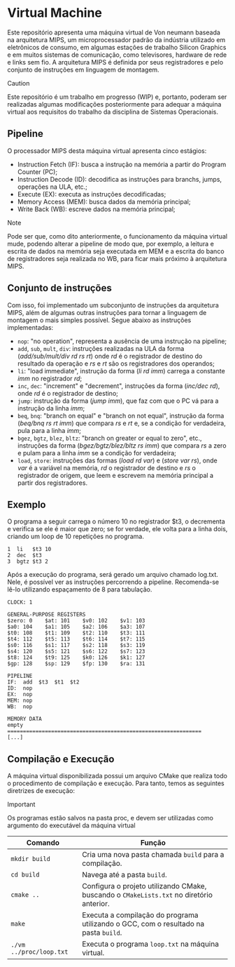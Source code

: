 # Virtual Machine

Este repositório apresenta uma máquina virtual de Von neumann baseada na arquitetura MIPS, um microprocessador padrão da indústria utilizado em eletrônicos de consumo, em algumas estações de trabalho Silicon Graphics e em muitos sistemas de comunicação, como televisores, hardware de rede e links sem fio. A arquitetura MIPS é definida por seus registradores e pelo conjunto de instruções em linguagem de montagem.

> [!CAUTION]
> Este repositório é um trabalho em progresso (WIP) e, portanto, poderam ser realizadas algumas modificações posteriormente para adequar a máquina virtual aos requisitos do trabalho da disciplina de Sistemas Operacionais.

## Pipeline

O processador MIPS desta máquina virtual apresenta cinco estágios:

* Instruction Fetch (IF): busca a instrução na memória a partir do Program Counter (PC);
* Instruction Decode (ID): decodifica as instruções para branchs, jumps, operações na ULA, etc.;
* Execute (EX): executa as instruções decodificadas;
* Memory Access (MEM): busca dados da memória principal;
* Write Back (WB): escreve dados na memória principal;

> [!NOTE]
> Pode ser que, como dito anteriormente, o funcionamento da máquina virtual mude, podendo alterar a pipeline de modo que, por exemplo, a leitura e escrita de dados na memória seja executada em MEM e a escrita do banco de registradores seja realizada no WB, para ficar mais próximo à arquitetura MIPS.

## Conjunto de instruções

Com isso, foi implementado um subconjunto de instruções da arquitetura MIPS, além de algumas outras instruções para tornar a linguagem de montagem o mais simples possível. Segue abaixo as instruções implementadas:

* `nop`: "no operation", representa a ausência de uma instrução na pipeline;
* `add`, `sub`, `mult`, `div`: instruções realizadas na ULA da forma (_add/sub/mult/div rd rs rt_) onde _rd_ é o registrador de destino do resultado da operação e _rs_ e _rt_ são os registradores dos operandos;
* `li`: "load immediate", instrução da forma (_li rd imm_) carrega a constante _imm_ no registrador _rd_;
* `inc`, `dec`: "increment" e "decrement", instruções da forma (_inc/dec rd_), onde _rd_ é o registrador de destino;
* `jump`: instrução da forma (_jump imm_), que faz com que o PC vá para a instrução da linha _imm_;
* `beq`, `bnq`: "branch on equal" e "branch on not equal", instrução da forma (_beq/bnq rs rt imm_) que compara _rs_ e _rt_ e, se a condição for verdadeira, pula para a linha _imm_;
* `bgez`, `bgtz`, `blez`, `bltz`: "branch on greater or equal to zero", etc., instruções da forma (_bgez/bgtz/blez/bltz rs imm_) que compara _rs_ a zero e pulam para a linha _imm_ se a condição for verdadeira;
* `load`, `store`: instruções das formas (_load rd var_) e (_store var rs_), onde _var_ é a variável na memória, _rd_ o registrador de destino e _rs_ o registrador de origem, que leem e escrevem na memória principal a partir dos registradores.

## Exemplo

O programa a seguir carrega o número 10 no registrador $t3, o decrementa e verifica se ele é maior que zero; se for verdade, ele volta para a linha dois, criando um loop de 10 repetições no programa.

```
1  li   $t3 10
2  dec  $t3
3  bgtz $t3 2
```

Após a execução do programa, será gerado um arquivo chamado log.txt. Nele, é possível ver as instruções percorrendo a pipeline. Recomenda-se lê-lo utilizando espaçamento de 8 para tabulação.

```
CLOCK: 1

GENERAL-PURPOSE REGISTERS
$zero: 0	$at: 101	$v0: 102	$v1: 103
$a0: 104	$a1: 105	$a2: 106	$a3: 107
$t0: 108	$t1: 109	$t2: 110	$t3: 111
$t4: 112	$t5: 113	$t6: 114	$t7: 115
$s0: 116	$s1: 117	$s2: 118	$s3: 119
$s4: 120	$s5: 121	$s6: 122	$s7: 123
$t8: 124	$t9: 125	$k0: 126	$k1: 127
$gp: 128	$sp: 129	$fp: 130	$ra: 131

PIPELINE
IF:  add  $t3  $t1  $t2
ID:  nop
EX:  nop
MEM: nop
WB:  nop

MEMORY DATA
empty
==============================================================
[...]
```

## Compilação e Execução

A máquina virtual disponibilizada possui um arquivo CMake que realiza todo o procedimento de compilação e execução. Para tanto, temos as seguintes diretrizes de execução:

> [!IMPORTANT]
> Os programas estão salvos na pasta proc, e devem ser utilizadas como argumento do executável da máquina virtual

| Comando                    | Função                                                                                           |
| -------------------------- | ------------------------------------------------------------------------------------------------ |
| `mkdir build`              | Cria uma nova pasta chamada `build` para a compilação.                                           |
| `cd build`                 | Navega até a pasta `build`.                                                                      |
| `cmake ..`                 | Configura o projeto utilizando CMake, buscando o `CMakeLists.txt` no diretório anterior.         |
| `make`                     | Executa a compilação do programa utilizando o GCC, com o resultado na pasta `build`.             |
| `./vm ../proc/loop.txt`    | Executa o programa `loop.txt` na máquina virtual.                                                |
